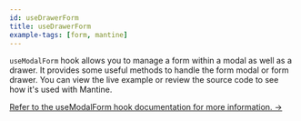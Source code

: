 ```yaml
---
id: useDrawerForm
title: useDrawerForm
example-tags: [form, mantine]
---
```


`useModalForm` hook allows you to manage a form within a modal as well as a drawer. It provides some useful methods to handle the form modal or form drawer. You can view the live example or review the source code to see how it's used with Mantine.

[Refer to the useModalForm hook documentation for more information. →](/docs/ui-integrations/mantine/hooks/use-modal-form)

<CodeSandboxExample path="form-mantine-use-drawer-form" />
